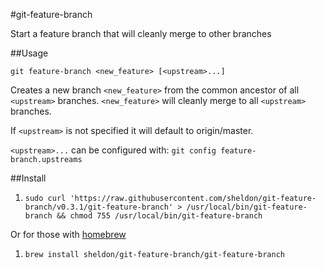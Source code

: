 #git-feature-branch

Start a feature branch that will cleanly merge to other branches

##Usage

`git feature-branch <new_feature> [<upstream>...]`

Creates a new branch `<new_feature>` from the common ancestor of all `<upstream>` branches. `<new_feature>` will cleanly merge to all `<upstream>` branches.

If `<upstream>` is not specified it will default to origin/master.

`<upstream>...` can be configured with: `git config feature-branch.upstreams`

##Install

1. `sudo curl 'https://raw.githubusercontent.com/sheldon/git-feature-branch/v0.3.1/git-feature-branch' > /usr/local/bin/git-feature-branch && chmod 755 /usr/local/bin/git-feature-branch`

Or for those with [homebrew](http://brew.sh/)

1. `brew install sheldon/git-feature-branch/git-feature-branch`

